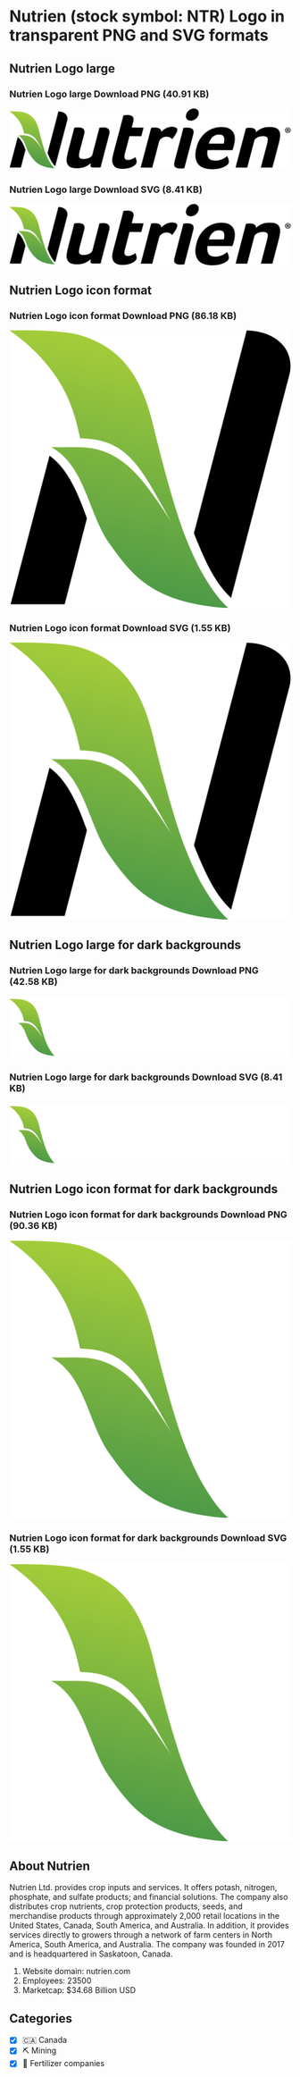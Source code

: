 # Nutrien (stock symbol: NTR) Logo in transparent PNG and SVG formats

## Nutrien Logo large

### Nutrien Logo large Download PNG (40.91 KB)

![Nutrien Logo large Download PNG (40.91 KB)](/img/orig/NTR_BIG-ae178a47.png)

### Nutrien Logo large Download SVG (8.41 KB)

![Nutrien Logo large Download SVG (8.41 KB)](/img/orig/NTR_BIG-886a01be.svg)

## Nutrien Logo icon format

### Nutrien Logo icon format Download PNG (86.18 KB)

![Nutrien Logo icon format Download PNG (86.18 KB)](/img/orig/NTR-d409ac3b.png)

### Nutrien Logo icon format Download SVG (1.55 KB)

![Nutrien Logo icon format Download SVG (1.55 KB)](/img/orig/NTR-a37c35ae.svg)

## Nutrien Logo large for dark backgrounds

### Nutrien Logo large for dark backgrounds Download PNG (42.58 KB)

![Nutrien Logo large for dark backgrounds Download PNG (42.58 KB)](/img/orig/NTR_BIG.D-b23f9c72.png)

### Nutrien Logo large for dark backgrounds Download SVG (8.41 KB)

![Nutrien Logo large for dark backgrounds Download SVG (8.41 KB)](/img/orig/NTR_BIG.D-c9082e59.svg)

## Nutrien Logo icon format for dark backgrounds

### Nutrien Logo icon format for dark backgrounds Download PNG (90.36 KB)

![Nutrien Logo icon format for dark backgrounds Download PNG (90.36 KB)](/img/orig/NTR.D-3ca5c022.png)

### Nutrien Logo icon format for dark backgrounds Download SVG (1.55 KB)

![Nutrien Logo icon format for dark backgrounds Download SVG (1.55 KB)](/img/orig/NTR.D-6aa876a1.svg)

## About Nutrien

Nutrien Ltd. provides crop inputs and services. It offers potash, nitrogen, phosphate, and sulfate products; and financial solutions. The company also distributes crop nutrients, crop protection products, seeds, and merchandise products through approximately 2,000 retail locations in the United States, Canada, South America, and Australia. In addition, it provides services directly to growers through a network of farm centers in North America, South America, and Australia. The company was founded in 2017 and is headquartered in Saskatoon, Canada.

1. Website domain: nutrien.com
2. Employees: 23500
3. Marketcap: $34.68 Billion USD


## Categories
- [x] 🇨🇦 Canada
- [x] ⛏️ Mining
- [x] 🌱 Fertilizer companies
